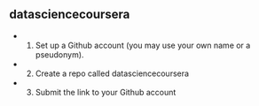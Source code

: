 ## datasciencecoursera

* 1. Set up a Github account (you may use your own name or a pseudonym).
* 2. Create a repo called datasciencecoursera
* 3. Submit the link to your Github account